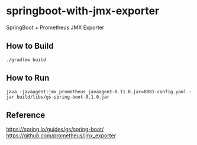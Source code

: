 # springboot-with-jmx-exporter
SpringBoot + Prometheus JMX Exporter

## How to Build

```
./gradlew build
```

## How to Run

```
java -javaagent:jmx_prometheus_javaagent-0.11.0.jar=8081:config.yaml -jar build/libs/gs-spring-boot-0.1.0.jar
```

## Reference

https://spring.io/guides/gs/spring-boot/
https://github.com/prometheus/jmx_exporter
